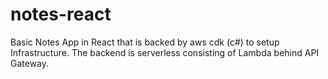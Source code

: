 # notes-react
Basic Notes App in React that is backed by aws cdk (c#) to setup Infrastructure. The backend is serverless consisting of Lambda behind API Gateway.

